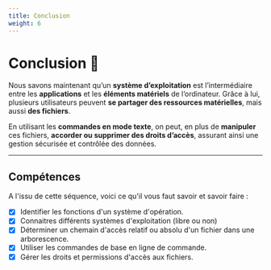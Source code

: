 ```yaml
---
title: Conclusion
weight: 6 
---
```


# Conclusion 🏁

Nous savons maintenant qu’un **système d’exploitation** est l’intermédiaire entre les **applications** et les **éléments matériels** de l’ordinateur. Grâce à lui, plusieurs utilisateurs peuvent **se partager des ressources matérielles**, mais aussi **des fichiers**.  

En utilisant les **commandes en mode texte**, on peut, en plus de **manipuler** ces fichiers, **accorder ou supprimer des droits d’accès**, assurant ainsi une gestion sécurisée et contrôlée des données.

---

## Compétences

A l'issu de cette séquence, voici ce qu'il vous faut savoir et savoir faire : 

- [x] Identifier les fonctions d'un système d'opération.
- [x] Connaitres différents systèmes d'exploitation (libre ou non)
- [x] Déterminer un chemain d'accès relatif ou absolu d'un fichier dans une arborescence.
- [x] Utiliser les commandes de base en ligne de commande.
- [x] Gérer les droits et permissions d'accès aux fichiers.
